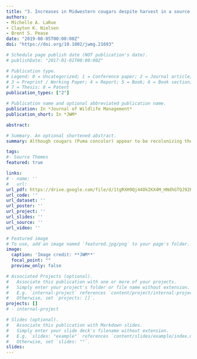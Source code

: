 ```yaml
---
title: "3. Increases in Midwestern cougars despite harvest in a source population"
authors:
- Michelle A. LaRue
- Clayton K. Nielsen
- Brent S. Pease
date: "2019-08-05T00:00:00Z"
doi: "https://doi.org/10.1002/jwmg.21693"

# Schedule page publish date (NOT publication's date).
# publishDate: "2017-01-01T00:00:00Z"

# Publication type.
# Legend: 0 = Uncategorized; 1 = Conference paper; 2 = Journal article;
# 3 = Preprint / Working Paper; 4 = Report; 5 = Book; 6 = Book section;
# 7 = Thesis; 8 = Patent
publication_types: ["2"]

# Publication name and optional abbreviated publication name.
publication: In *Journal of Wildlife Management*
publication_short: In *JWM*

abstract: 

# Summary. An optional shortened abstract.
summary: Although cougars (Puma concolor) appear to be recolonizing the midwestern United States, there is concern that hunting in source populations may prevent cougars from dispersing eastward. We use carcass data of cougars in the Midwest collected during 1990–2015 to quantify whether cougar hunting in the Black Hills affected cougar distribution and presence in the Midwest.

tags:
#- Source Themes
featured: true

links:
# - name: ''
#   url: 
url_pdf: https://drive.google.com/file/d/1tgRXH9Qj44OkIKX4M_HNdhGTQJ92Ksu_/view?usp=sharing
url_code: ''
url_dataset: ''
url_poster: ''
url_project: ''
url_slides: ''
url_source: ''
url_video: ''

# Featured image
# To use, add an image named `featured.jpg/png` to your page's folder. 
image:
  caption: 'Image credit: **JWM**'
  focal_point: ""
  preview_only: false

# Associated Projects (optional).
#   Associate this publication with one or more of your projects.
#   Simply enter your project's folder or file name without extension.
#   E.g. `internal-project` references `content/project/internal-project/index.md`.
#   Otherwise, set `projects: []`.
projects: []
# - internal-project

# Slides (optional).
#   Associate this publication with Markdown slides.
#   Simply enter your slide deck's filename without extension.
#   E.g. `slides: "example"` references `content/slides/example/index.md`.
#   Otherwise, set `slides: ""`.
slides:
---
```


